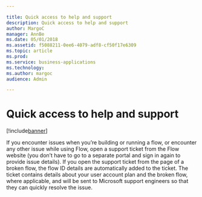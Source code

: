```yaml
---

title: Quick access to help and support
description: Quick access to help and support
author: MargoC
manager: AnnBe
ms.date: 05/01/2018
ms.assetid: f5088211-0ee6-4079-adf8-cf50f17e6309
ms.topic: article
ms.prod: 
ms.service: business-applications
ms.technology: 
ms.author: margoc
audience: Admin

---
```

#  Quick access to help and support




[!include[banner](../../includes/banner.md)]

If you encounter issues when you’re building or running a flow, or encounter any
other issue while using Flow, open a support ticket from the Flow website (you
don’t have to go to a separate portal and sign in again to provide issue
details). If you open the support ticket from the page of a broken flow, the
flow ID details are automatically added to the ticket. The ticket contains
details about your user account plan and the broken flow, where applicable, and
will be sent to Microsoft support engineers so that they can quickly resolve the
issue.
